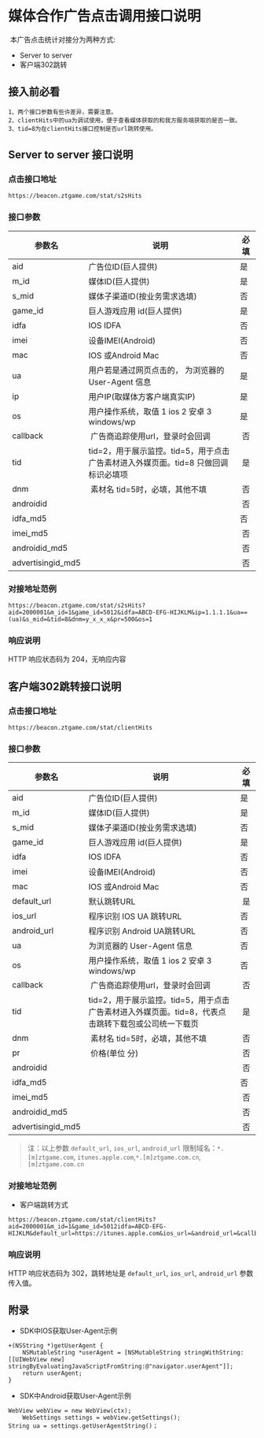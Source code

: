 媒体合作广告点击调用接口说明
=========================
 本广告点击统计对接分为两种方式:

* Server to server
* 客户端302跳转

## 接入前必看

	1、两个接口参数有些许差异，需要注意。
	2、clientHits中的ua为调试使用，便于查看媒体获取的和我方服务端获取的是否一致。
	3、tid=8为在clientHits接口控制是否url跳转使用。

## Server to server 接口说明

### 点击接口地址

`https://beacon.ztgame.com/stat/s2sHits`
 
### 接口参数
 
| 参数名 | 说明 | 必填 |
|------|------|------|
| aid | 广告位ID(巨人提供) | 是 |
| m_id | 媒体ID(巨人提供) | 是 |
| s_mid | 媒体子渠道ID(按业务需求选填) | 否 | 
| game_id | 巨人游戏应用 id(巨人提供) | 是|
| idfa | IOS IDFA | 否 |
| imei | 设备IMEI(Android)  | 否 |
| mac | IOS 或Android Mac | 否 |
| ua | 用户若是通过网页点击的， 为浏览器的 User-Agent 信息 | 是 |
| ip | 用户IP(取媒体方客户端真实IP) | 是 |
| os | 用户操作系统，取值 1 ios 2 安卓 3 windows/wp | 是 |
| callback |  广告商追踪使用url，登录时会回调 |  否 |
| tid | tid=2，用于展示监控。tid=5，用于点击广告素材进入外媒页面。tid=8 只做回调标识必填项 | 是 |
| dnm |  素材名 tid=5时，必填，其他不填 | 否 |
| androidid |   | 否 |
| idfa_md5 |   | 否 |
| imei_md5 |   | 否 |
| androidid_md5 |   | 否 |
| advertisingid_md5 |   | 否 |
 
### 对接地址范例

```
https://beacon.ztgame.com/stat/s2sHits?aid=2000001&m_id=1&game_id=5012&idfa=ABCD-EFG-HIJKLM&ip=1.1.1.1&ua==(ua)&s_mid=&tid=8&dnm=y_x_x_x&pr=500&os=1
```

### 响应说明

HTTP 响应状态码为 204，无响应内容

## 客户端302跳转接口说明

### 点击接口地址

`https://beacon.ztgame.com/stat/clientHits`

### 接口参数
 
| 参数名 | 说明 | 必填 |
|------|------|------|
| aid | 广告位ID(巨人提供) | 是 |
| m_id | 媒体ID(巨人提供) | 是 |
| s_mid | 媒体子渠道ID(按业务需求选填) | 否 |
| game_id | 巨人游戏应用 id(巨人提供) | 是|
| idfa | IOS IDFA | 否 |
| imei | 设备IMEI(Android)  | 否 |
| mac | IOS 或Android Mac | 否 |
| default_url | 默认跳转URL|  是 |
| ios_url | 程序识别 IOS UA 跳转URL|  否 |
| android_url | 程序识别 Android UA跳转URL |  否 |
| ua | 为浏览器的 User-Agent 信息 | 否 |
| os | 用户操作系统，取值 1 ios 2 安卓 3 windows/wp | 否 |
| callback |  广告商追踪使用url，登录时会回调 |  否 |
| tid | tid=2，用于展示监控。tid=5，用于点击广告素材进入外媒页面。tid=8，代表点击跳转下载包或公司统一下载页 | 是 |
| dnm |  素材名 tid=5时，必填，其他不填 | 否 |
| pr |  价格(单位 分) | 否 |
| androidid |   | 否 |
| idfa_md5 |   | 否 |
| imei_md5 |   | 否 |
| androidid_md5 |   | 否 |
| advertisingid_md5 |   | 否 |

> 注：以上参数 `default_url`, `ios_url`, `android_url` 
限制域名：`*.[m]ztgame.com`, `itunes.apple.com`,`*.[m]ztgame.com.cn`,`[m]ztgame.com.cn`
 
### 对接地址范例

* 客户端跳转方式

```
https://beacon.ztgame.com/stat/clientHits?aid=2000001&m_id=1&game_id=5012idfa=ABCD-EFG-HIJKLM&default_url=https://itunes.apple.com&ios_url=&android_url=&callback=&s_mid=&tid=8&dnm=y_x_x_x&pr=500
```
 
### 响应说明

HTTP 响应状态码为 302，跳转地址是 `default_url`, `ios_url`, `android_url` 参数传入值。

## 附录

* SDK中IOS获取User-Agent示例

```
+(NSString *)getUserAgent {
    NSMutableString *userAgent = [NSMutableString stringWithString:[[UIWebView new] stringByEvaluatingJavaScriptFromString:@"navigator.userAgent"]];
    return userAgent;
}
```

* SDK中Android获取User-Agent示例

```
WebView webView = new WebView(ctx);
	WebSettings settings = webView.getSettings();
String ua = settings.getUserAgentString()；
```
